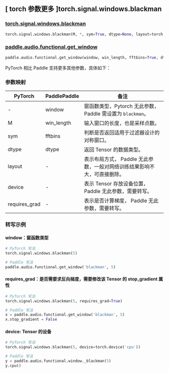 ## [ torch 参数更多 ]torch.signal.windows.blackman
### [torch.signal.windows.blackman](https://pytorch.org/docs/stable/generated/torch.signal.windows.blackman.html)

```python
torch.signal.windows.blackman(M, *, sym=True, dtype=None, layout=torch.strided, device=None, requires_grad=False)
```

### [paddle.audio.functional.get_window](https://www.paddlepaddle.org.cn/documentation/docs/zh/2.6/api/paddle/audio/functional/get_window_cn.html#get-window)

```python
paddle.audio.functional.get_window(window, win_length, fftbins=True, dtype='float64')
```

PyTorch 相比 Paddle 支持更多其他参数，具体如下：
### 参数映射

| PyTorch       | PaddlePaddle | 备注                                                   |
| ------------- | ------------ | ------------------------------------------------------ |
| - | window |  窗函数类型，Pytorch 无此参数，Paddle 需设置为 `blackman`。 |
| M  | win_length            | 输入窗口的长度，也是采样点数。 |
| sym        | fftbins       | 判断是否返回适用于过滤器设计的对称窗口。  |
| dtype        | dtype | 返回 Tensor 的数据类型。 |
| layout | -| 表示布局方式， Paddle 无此参数，一般对网络训练结果影响不大，可直接删除。 |
| device | - | 表示 Tensor 存放设备位置，Paddle 无此参数，需要转写。 |
| requires_grad | - | 表示是否计算梯度， Paddle 无此参数，需要转写。 |

### 转写示例

#### window：窗函数类型
```python
# PyTorch 写法
torch.signal.windows.blackman(5)

# Paddle 写法
paddle.audio.functional.get_window('blackman', 5)
```

#### requires_grad：是否需要求反向梯度，需要修改该 Tensor 的 stop_gradient 属性
```python
# PyTorch 写法
torch.signal.windows.blackman(5, requires_grad=True)

# Paddle 写法
x = paddle.audio.functional.get_window('blackman', 5)
x.stop_gradient = False
```

#### device: Tensor 的设备
```python
# PyTorch 写法
torch.signal.windows.blackman(5, device=torch.device('cpu'))

# Paddle 写法
y = paddle.audio.functional.window._blackman(5)
y.cpu()
```
